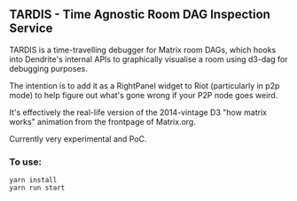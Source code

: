 ## TARDIS - Time Agnostic Room DAG Inspection Service

TARDIS is a time-travelling debugger for Matrix room DAGs, which hooks into
Dendrite's internal APIs to graphically visualise a room using d3-dag for
debugging purposes.

The intention is to add it as a RightPanel widget to Riot (particularly in p2p mode)
to help figure out what's gone wrong if your P2P node goes weird.

It's effectively the real-life version of the 2014-vintage D3 "how matrix
works" animation from the frontpage of Matrix.org.

Currently very experimental and PoC.

### To use:

```
yarn install
yarn run start
```
